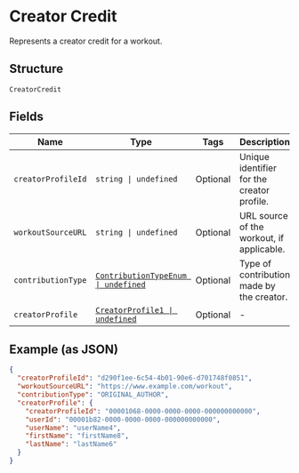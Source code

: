 
# Creator Credit

Represents a creator credit for a workout.

## Structure

`CreatorCredit`

## Fields

| Name | Type | Tags | Description |
|  --- | --- | --- | --- |
| `creatorProfileId` | `string \| undefined` | Optional | Unique identifier for the creator profile. |
| `workoutSourceURL` | `string \| undefined` | Optional | URL source of the workout, if applicable. |
| `contributionType` | [`ContributionTypeEnum \| undefined`](../../doc/models/contribution-type-enum.md) | Optional | Type of contribution made by the creator. |
| `creatorProfile` | [`CreatorProfile1 \| undefined`](../../doc/models/creator-profile-1.md) | Optional | - |

## Example (as JSON)

```json
{
  "creatorProfileId": "d290f1ee-6c54-4b01-90e6-d701748f0851",
  "workoutSourceURL": "https://www.example.com/workout",
  "contributionType": "ORIGINAL_AUTHOR",
  "creatorProfile": {
    "creatorProfileId": "00001068-0000-0000-0000-000000000000",
    "userId": "00001b82-0000-0000-0000-000000000000",
    "userName": "userName4",
    "firstName": "firstName8",
    "lastName": "lastName6"
  }
}
```

